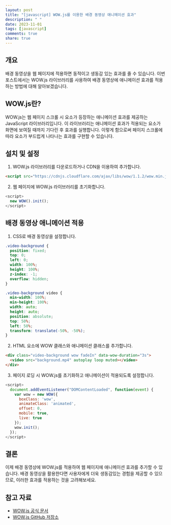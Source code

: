 ```yaml
---
layout: post
title: "[javascript] WOW.js를 이용한 배경 동영상 애니메이션 효과"
description: " "
date: 2023-11-01
tags: [javascript]
comments: true
share: true
---
```


## 개요
배경 동영상을 웹 페이지에 적용하면 동적이고 생동감 있는 효과를 줄 수 있습니다. 이번 포스트에서는 WOW.js 라이브러리를 사용하여 배경 동영상에 애니메이션 효과를 적용하는 방법에 대해 알아보겠습니다.

## WOW.js란?
WOW.js는 웹 페이지 스크롤 시 요소가 등장하는 애니메이션 효과를 제공하는 JavaScript 라이브러리입니다. 이 라이브러리는 애니메이션 효과가 적용되는 요소가 화면에 보여질 때까지 기다린 후 효과를 실행합니다. 이렇게 함으로써 페이지 스크롤에 따라 요소가 부드럽게 나타나는 효과를 구현할 수 있습니다.

## 설치 및 설정
1. WOW.js 라이브러리를 다운로드하거나 CDN을 이용하여 추가합니다.

```html
<script src="https://cdnjs.cloudflare.com/ajax/libs/wow/1.1.2/wow.min.js"></script>
```

2. 웹 페이지에 WOW.js 라이브러리를 초기화합니다.

```javascript
<script>
  new WOW().init();
</script>
```

## 배경 동영상 애니메이션 적용
1. CSS로 배경 동영상을 설정합니다.

```css
.video-background {
  position: fixed;
  top: 0;
  left: 0;
  width: 100%;
  height: 100%;
  z-index: -1;
  overflow: hidden;
}

.video-background video {
  min-width: 100%;
  min-height: 100%;
  width: auto;
  height: auto;
  position: absolute;
  top: 50%;
  left: 50%;
  transform: translate(-50%, -50%);
}
```

2. HTML 요소에 WOW 클래스와 애니메이션 클래스를 추가합니다.

```html
<div class="video-background wow fadeIn" data-wow-duration="3s">
  <video src="background.mp4" autoplay loop muted></video>
</div>
```

3. 페이지 로딩 시 WOW.js를 초기화하고 애니메이션이 적용되도록 설정합니다.

```javascript
<script>
  document.addEventListener("DOMContentLoaded", function(event) { 
    var wow = new WOW({
      boxClass: 'wow',
      animateClass: 'animated',
      offset: 0,
      mobile: true,
      live: true
    });
    wow.init();
  });
</script>
```

## 결론
이제 배경 동영상에 WOW.js를 적용하여 웹 페이지에 애니메이션 효과를 추가할 수 있습니다. 배경 동영상을 활용한다면 사용자에게 더욱 생동감있는 경험을 제공할 수 있으므로, 이러한 효과를 적용하는 것을 고려해보세요.

## 참고 자료
- [WOW.js 공식 문서](https://wowjs.uk/)
- [WOW.js GitHub 저장소](https://github.com/michalsnik/aos)